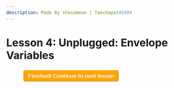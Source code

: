```yaml
---
description: Made By shesomean | Taechapat#2484
---
```


# Lesson 4: Unplugged: Envelope Variables

<figure><img src=".gitbook/assets/0.PNG" alt=""><figcaption></figcaption></figure>

